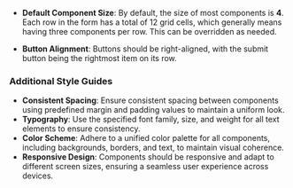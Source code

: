 - **Default Component Size**: By default, the size of most components is **4**. Each row in the form has a total of 12 grid cells, which generally means having three components per row. This can be overridden as needed.
  
- **Button Alignment**: Buttons should be right-aligned, with the submit button being the rightmost item on its row.

### Additional Style Guides
- **Consistent Spacing**: Ensure consistent spacing between components using predefined margin and padding values to maintain a uniform look.
- **Typography**: Use the specified font family, size, and weight for all text elements to ensure consistency.
- **Color Scheme**: Adhere to a unified color palette for all components, including backgrounds, borders, and text, to maintain visual coherence.
- **Responsive Design**: Components should be responsive and adapt to different screen sizes, ensuring a seamless user experience across devices.
